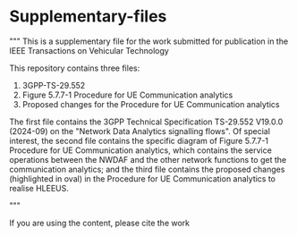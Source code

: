 # Supplementary-files
""" This is a supplementary file for the work submitted for publication in the IEEE Transactions on Vehicular Technology

This repository contains three files:
1) 3GPP-TS-29.552
2) Figure 5.7.7-1 Procedure for UE Communication analytics
3) Proposed changes for the Procedure for UE Communication analytics

The first file contains the 3GPP Technical Specification TS-29.552 V19.0.0 (2024-09) on the "Network Data Analytics signalling flows". Of special interest, the second file contains the specific diagram of Figure 5.7.7-1 Procedure for UE Communication analytics, which contains the service operations between the NWDAF and the other network functions to get the communication analytics; and the third file contains the proposed changes (highlighted in oval) in the Procedure for UE Communication analytics to realise HLEEUS.

"""

If you are using the content, please cite the work


